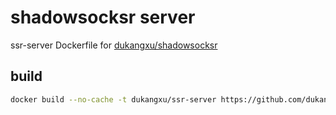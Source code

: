 # shadowsocksr server

ssr-server Dockerfile for [dukangxu/shadowsocksr](https://github.com/dukangxu/shadowsocksr)

## build
```bash
docker build --no-cache -t dukangxu/ssr-server https://github.com/dukangxu/Dockerfile.git#master:ssr-server
```